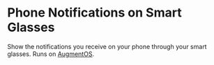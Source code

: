 # Phone Notifications on Smart Glasses

Show the notifications you receive on your phone through your smart glasses. Runs on [AugmentOS](https://augmentos.org).
